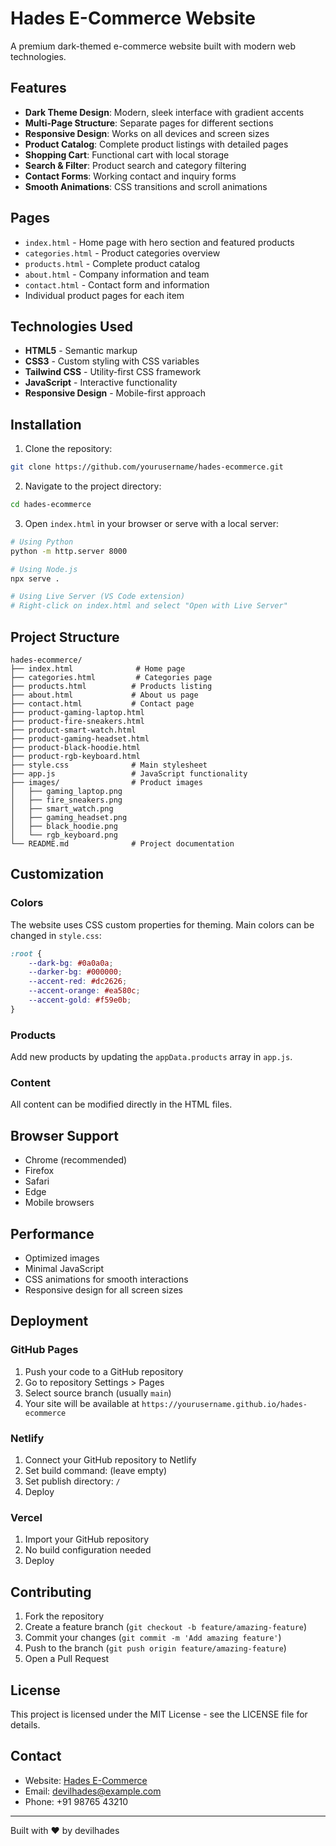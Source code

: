 # Hades E-Commerce Website

A premium dark-themed e-commerce website built with modern web technologies.

## Features

- **Dark Theme Design**: Modern, sleek interface with gradient accents
- **Multi-Page Structure**: Separate pages for different sections
- **Responsive Design**: Works on all devices and screen sizes
- **Product Catalog**: Complete product listings with detailed pages
- **Shopping Cart**: Functional cart with local storage
- **Search & Filter**: Product search and category filtering
- **Contact Forms**: Working contact and inquiry forms
- **Smooth Animations**: CSS transitions and scroll animations

## Pages

- `index.html` - Home page with hero section and featured products
- `categories.html` - Product categories overview
- `products.html` - Complete product catalog
- `about.html` - Company information and team
- `contact.html` - Contact form and information
- Individual product pages for each item

## Technologies Used

- **HTML5** - Semantic markup
- **CSS3** - Custom styling with CSS variables
- **Tailwind CSS** - Utility-first CSS framework
- **JavaScript** - Interactive functionality
- **Responsive Design** - Mobile-first approach

## Installation

1. Clone the repository:
```bash
git clone https://github.com/yourusername/hades-ecommerce.git
```

2. Navigate to the project directory:
```bash
cd hades-ecommerce
```

3. Open `index.html` in your browser or serve with a local server:
```bash
# Using Python
python -m http.server 8000

# Using Node.js
npx serve .

# Using Live Server (VS Code extension)
# Right-click on index.html and select "Open with Live Server"
```

## Project Structure

```
hades-ecommerce/
├── index.html              # Home page
├── categories.html         # Categories page
├── products.html          # Products listing
├── about.html             # About us page
├── contact.html           # Contact page
├── product-gaming-laptop.html
├── product-fire-sneakers.html
├── product-smart-watch.html
├── product-gaming-headset.html
├── product-black-hoodie.html
├── product-rgb-keyboard.html
├── style.css              # Main stylesheet
├── app.js                 # JavaScript functionality
├── images/                # Product images
│   ├── gaming_laptop.png
│   ├── fire_sneakers.png
│   ├── smart_watch.png
│   ├── gaming_headset.png
│   ├── black_hoodie.png
│   └── rgb_keyboard.png
└── README.md              # Project documentation
```

## Customization

### Colors
The website uses CSS custom properties for theming. Main colors can be changed in `style.css`:

```css
:root {
    --dark-bg: #0a0a0a;
    --darker-bg: #000000;
    --accent-red: #dc2626;
    --accent-orange: #ea580c;
    --accent-gold: #f59e0b;
}
```

### Products
Add new products by updating the `appData.products` array in `app.js`.

### Content
All content can be modified directly in the HTML files.

## Browser Support

- Chrome (recommended)
- Firefox
- Safari
- Edge
- Mobile browsers

## Performance

- Optimized images
- Minimal JavaScript
- CSS animations for smooth interactions
- Responsive design for all screen sizes

## Deployment

### GitHub Pages
1. Push your code to a GitHub repository
2. Go to repository Settings > Pages
3. Select source branch (usually `main`)
4. Your site will be available at `https://yourusername.github.io/hades-ecommerce`

### Netlify
1. Connect your GitHub repository to Netlify
2. Set build command: (leave empty)
3. Set publish directory: `/`
4. Deploy

### Vercel
1. Import your GitHub repository
2. No build configuration needed
3. Deploy

## Contributing

1. Fork the repository
2. Create a feature branch (`git checkout -b feature/amazing-feature`)
3. Commit your changes (`git commit -m 'Add amazing feature'`)
4. Push to the branch (`git push origin feature/amazing-feature`)
5. Open a Pull Request

## License

This project is licensed under the MIT License - see the LICENSE file for details.

## Contact

- Website: [Hades E-Commerce](/)
- Email: devilhades@example.com
- Phone: +91 98765 43210

---

Built with ❤️ by devilhades
